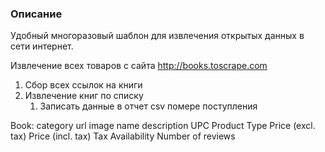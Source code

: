 ### Описание

Удобный многоразовый шаблон для извлечения открытых данных в сети интернет.

Извлечение всех товаров с сайта http://books.toscrape.com

1. Сбор всех ссылок на книги
2. Извлечение книг по списку 
   1. Записать данные в отчет csv помере поступления

Book:
    category
    url
    image
    name
    description
    UPC
    Product Type
    Price (excl. tax)
    Price (incl. tax)
    Tax
    Availability
    Number of reviews
